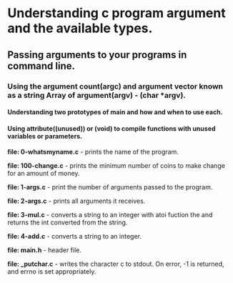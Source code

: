 # **Understanding c program argument and the available types.**

## **Passing arguments to your programs in command line.**

### **Using the argument count(argc) and argument vector known as a string Array of argument(argv) - (char \*argv).**

#### **Understanding two prototypes of main and how and when to use each.**

#### **Using attribute((unused)) or (void) to compile functions with unused variables or parameters.**

**file: 0-whatsmyname.c** - prints the name of the program.

**file: 100-change.c** - prints the minimum number of coins to make change for an amount of money.

**file: 1-args.c** - print the number of arguments passed to the program.

**file: 2-args.c** - prints all arguments it receives.

**file: 3-mul.c** - converts a string to an integer with atoi fuction the and returns the int converted from the string.

**file: 4-add.c** - converts a string to an integer.

**file: main.h** - header file.

**file: \_putchar.c** - writes the character c to stdout. On error, -1 is returned, and errno is set appropriately.
